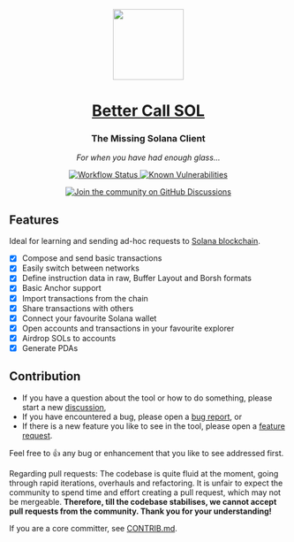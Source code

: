 <div align="center">
  <img height="128px" src="https://github.com/labeleven-dev/bettercallsol/blob/alpha/public/logo128.png?raw=true" />
  <h1><a href="https://bettercallsol.dev">Better Call SOL</a></h1>
  <p>
    <h3>The Missing Solana Client</h3>
    <p><i>For when you have had enough glass...</i></p>
    <p>
      <a href="https://github.com/labeleven-dev/bettercallsol/actions/workflows/deploy.yml">
        <img alt="Workflow Status" src="https://github.com/labeleven-dev/bettercallsol/actions/workflows/deploy.yml/badge.svg">
      </a>
      <a href="https://snyk.io/test/github/labeleven-dev/bettercallsol">
        <img alt="Known Vulnerabilities" src="https://snyk.io/test/github/labeleven-dev/bettercallsol/badge.svg">
      </a>
    <p>
      <a href="https://github.com/labeleven-dev/bettercallsol/discussions">
        <img alt="Join the community on GitHub Discussions" src="https://img.shields.io/badge/Join%20the%20community-on%20GitHub%20Discussions-blue">
      </a>
    </p>
  </p>
</div>

Features
---

Ideal for learning and sending ad-hoc requests to [Solana blockchain](https://solana.com/).

* [x] Compose and send basic transactions
* [x] Easily switch between networks
* [x] Define instruction data in raw, Buffer Layout and Borsh formats
* [x] Basic Anchor support
* [x] Import transactions from the chain
* [x] Share transactions with others
* [x] Connect your favourite Solana wallet
* [x] Open accounts and transactions in your favourite explorer
* [x] Airdrop SOLs to accounts
* [x] Generate PDAs

Contribution
---

* If you have a question about the tool or how to do something, please start a new [discussion](https://github.com/labeleven-dev/bettercallsol/discussions),
* If you have encountered a bug, please open a [bug report](https://github.com/labeleven-dev/bettercallsol/issues/new?template=bug.yml&labels=bug), or
* If there is a new feature you like to see in the tool, please open a [feature request](https://github.com/labeleven-dev/bettercallsol/issues/new?template=feature_request.md&labels=enhancement).

Feel free to 👍 any bug or enhancement that you like to see addressed first.

Regarding pull requests: The codebase is quite fluid at the moment, going through rapid iterations, overhauls and refactoring. It is unfair to expect the community to spend time and effort creating a pull request, which may not be mergeable. **Therefore, till the codebase stabilises, we cannot accept pull requests from the community. Thank you for your understanding!**

If you are a core committer, see [CONTRIB.md](CONTRIB.md).